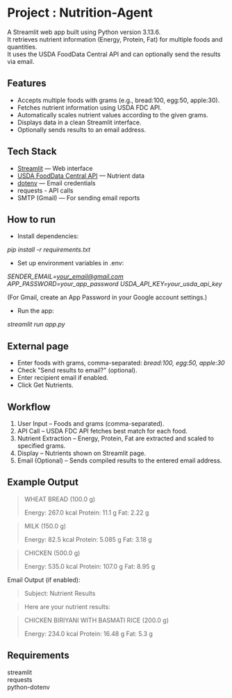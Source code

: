 # Project : Nutrition-Agent

A Streamlit web app built using Python version 3.13.6.  
It retrieves nutrient information (Energy, Protein, Fat) for multiple foods and quantities.  
It uses the USDA FoodData Central API and can optionally send the results via email.

## Features

- Accepts multiple foods with grams (e.g., bread:100, egg:50, apple:30).
- Fetches nutrient information using USDA FDC API.
- Automatically scales nutrient values according to the given grams.
- Displays data in a clean Streamlit interface.
- Optionally sends results to an email address.

## Tech Stack

- [Streamlit](https://streamlit.io/) — Web interface  
- [USDA FoodData Central API](https://api.nal.usda.gov/fdc/v1/foods/search) — Nutrient data
- [dotenv](https://pypi.org/project/python-dotenv/) — Email credentials  
- requests - API calls
- SMTP (Gmail) — For sending email reports

## How to run

- Install dependencies:

*pip install -r requirements.txt*

- Set up environment variables in .env:

*SENDER_EMAIL=your_email@gmail.com*
*APP_PASSWORD=your_app_password*
*USDA_API_KEY=your_usda_api_key*

(For Gmail, create an App Password in your Google account settings.)

- Run the app:

*streamlit run app.py*

## External page

- Enter foods with grams, comma-separated: 
*bread:100, egg:50, apple:30*
- Check "Send results to email?" (optional).
- Enter recipient email if enabled.
- Click Get Nutrients.

## Workflow

1. User Input – Foods and grams (comma-separated).
2. API Call – USDA FDC API fetches best match for each food.
3. Nutrient Extraction – Energy, Protein, Fat are extracted and scaled to specified grams.
4. Display – Nutrients shown on Streamlit page.
5. Email (Optional) – Sends compiled results to the entered email address.

## Example Output

> WHEAT BREAD (100.0 g)
> 
> Energy: 267.0 kcal  Protein: 11.1 g  Fat: 2.22 g

> MILK (150.0 g)
> 
> Energy: 82.5 kcal  Protein: 5.085 g  Fat: 3.18 g

> CHICKEN (500.0 g)
> 
> Energy: 535.0 kcal  Protein: 107.0 g  Fat: 8.95 g

Email Output (if enabled):

> Subject: Nutrient Results

> Here are your nutrient results:

> CHICKEN BIRIYANI WITH BASMATI RICE (200.0 g)
> 
> Energy: 234.0 kcal  Protein: 16.48 g  Fat: 5.3 g

## Requirements

streamlit  
requests  
python-dotenv

